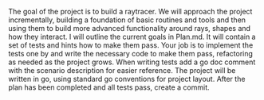 The goal of the project is to build a raytracer. We will approach the project incrementally, building a foundation of basic routines and tools and then using them to build more advanced functionality around rays, shapes and how they interact. I will outline the current goals in Plan.md. It will contain a set of tests and hints how to make them pass.
Your job is to implement the tests one by and write the necessary code to make them pass, refactoring as needed as the project grows. When writing tests add a go doc comment with the scenario description for easier reference. The project will be written in go, using standard go conventions for project layout.
After the plan has been completed and all tests pass, create a commit.
